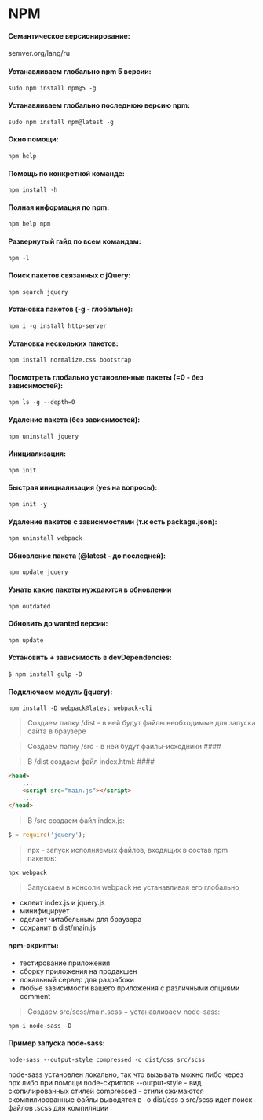 # NPM #

#### Семантическое версионирование: ####
semver.org/lang/ru

#### Устанавливаем глобально npm 5 версии: ####
```shell
sudo npm install npm@5 -g
```
#### Устанавливаем глобально последнюю версию npm: ####
```shell
sudo npm install npm@latest -g
```
#### Окно помощи: ####
```shell
npm help
```
#### Помощь по конкретной команде: ####
```shell
npm install -h
```
#### Полная информация по npm: ####
```shell
npm help npm
```
#### Развернутый гайд по всем командам: ####
```shell
npm -l
```
#### Поиск пакетов связанных с jQuery: ####
```shell
npm search jquery
```
#### Установка пакетов (-g - глобально): ####
```shell 
npm i -g install http-server
```
#### Установка нескольких пакетов: ####
```shell
npm install normalize.css bootstrap
```
#### Посмотреть глобально установленные пакеты (=0 - без зависимостей): ####
```shell
npm ls -g --depth=0
```
#### Удаление пакета (без зависимостей): ####
```shell
npm uninstall jquery
```
#### Инициализация: ####
```shell
npm init
```
#### Быстрая инициализация (yes на вопросы): ####
```shell
npm init -y
```

#### Удаление пакетов с зависимостями (т.к есть package.json): ####
```shell
npm uninstall webpack
```
#### Обновление пакета (@latest - до последней): ####
```shell
npm update jquery
```

#### Узнать какие пакеты нуждаются в обновлении ####
```shell
npm outdated
```

#### Обновить до wanted версии: ####
```shell
npm update
```
#### Установить + зависимость в devDependencies: ####
```shell
$ npm install gulp -D
```

#### Подключаем модуль (jquery): ####
```shell
npm install -D webpack@latest webpack-cli
```

> Создаем папку /dist - в ней будут файлы необходимые для запуска сайта в браузере

> Создаем папку /src - в ней будут файлы-исходники ####

> В /dist создаем файл index.html: ####


```html
<head>
    ...
    <script src="main.js"></script>
    ...
</head>
```

> В /src создаем файл index.js:
```javascript
$ = require('jquery');
``` 

> npx - запуск исполняемых файлов, входящих в состав npm пакетов:
```shell
npx webpack
```

> Запускаем в консоли webpack не устанавливая его глобально
+ склеит index.js и jquery.js
+ минифицирует
+ сделает читабельным для браузера
+ сохранит в dist/main.js


#### npm-скрипты: ####
- тестирование приложения
- сборку приложения на продакшен
- локальный сервер для разрабоки
- любые зависимости вашего приложения с различными опциями
comment

> Создаем src/scss/main.scss + устанавливаем node-sass:
```shell
npm i node-sass -D
```

#### Пример запуска node-sass: ####
```shell
node-sass --output-style compressed -o dist/css src/scss
```
node-sass установлен локально, так что вызывать можно либо через npx либо при помощи node-скриптов
--output-style - вид скопилированных стилей
compressed - стили сжимаются
скомпилированные файлы выводятся в -o dist/css
в src/scss идет поиск файлов .scss для компиляции
